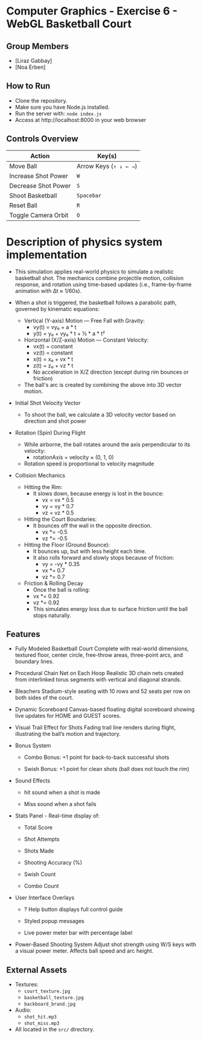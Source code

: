 # Computer Graphics - Exercise 6 - WebGL Basketball Court

## Group Members
- [Liraz Gabbay]
- [Noa Erben]

## How to Run
- Clone the repository.
- Make sure you have Node.js installed.
- Run the server with: `node index.js`
- Access at http://localhost:8000 in your web browser


## Controls Overview

| Action                    | Key(s)                            |
|---------------------------|------------------------------------|
| Move Ball                 | Arrow Keys (`↑ ↓ ← →`)             |
| Increase Shot Power       | `W`                                |
| Decrease Shot Power       | `S`                                |
| Shoot Basketball          | `Spacebar`                         |
| Reset Ball                | `R`                                |
| Toggle Camera Orbit       | `O`                                |


# Description of physics system implementation
- This simulation applies real-world physics to simulate a realistic basketball shot. The mechanics combine projectile motion, collision response, and rotation using time-based updates (i.e., frame-by-frame animation with ∆t ≈ 1/60s).
- When a shot is triggered, the basketball follows a parabolic path, governed by kinematic equations:
    - Vertical (Y-axis) Motion — Free Fall with Gravity:
        - vy(t) = vy₀ + a * t
        - y(t)  = y₀ + vy₀ * t + ½ * a * t²
    - Horizontal (X/Z-axis) Motion — Constant Velocity:
        - vx(t) = constant
        - vz(t) = constant
        - x(t)  = x₀ + vx * t
        - z(t)  = z₀ + vz * t
        - No acceleration in X/Z direction (except during rim bounces or friction)
    - The ball's arc is created by combining the above into 3D vector motion.

- Initial Shot Velocity Vector
    - To shoot the ball, we calculate a 3D velocity vector based on direction and shot power     

-  Rotation (Spin) During Flight
    - While airborne, the ball rotates around the axis perpendicular to its velocity:
        - rotationAxis = velocity × (0, 1, 0)
    - Rotation speed is proportional to velocity magnitude

- Collision Mechanics
    - Hitting the Rim:
        - It slows down, because energy is lost in the bounce:
            - vx = vx * 0.5
            - vy = vy * 0.7
            - vz = vz * 0.5
    - Hitting the Court Boundaries:
        - It bounces off the wall in the opposite direction.
            - vx *= -0.5  
            - vz *= -0.5  
    - Hitting the Floor (Ground Bounce):
        - It bounces up, but with less height each time.
        - It also rolls forward and slowly stops because of friction:
            - vy = -vy * 0.35  
            - vx *= 0.7  
            - vz *= 0.7  
    - Friction & Rolling Decay    
        - Once the ball is rolling:
         - vx *= 0.92
         - vz *= 0.92
        - This simulates energy loss due to surface friction until the ball stops naturally.

## Features
- Fully Modeled Basketball Court
Complete with real-world dimensions, textured floor, center circle, free-throw areas, three-point arcs, and boundary lines.

- Procedural Chain Net on Each Hoop
Realistic 3D chain nets created from interlinked torus segments with vertical and diagonal strands.

- Bleachers
Stadium-style seating with 10 rows and 52 seats per row on both sides of the court.

- Dynamic Scoreboard
Canvas-based floating digital scoreboard showing live updates for HOME and GUEST scores.

- Visual Trail Effect for Shots
Fading trail line renders during flight, illustrating the ball’s motion and trajectory.

- Bonus System

    - Combo Bonus: +1 point for back-to-back successful shots

    - Swish Bonus: +1 point for clean shots (ball does not touch the rim)

- Sound Effects

    - hit sound when a shot is made

    - Miss sound when a shot fails

- Stats Panel - Real-time display of:

    - Total Score

    - Shot Attempts

    - Shots Made

    - Shooting Accuracy (%)

    - Swish Count

    - Combo Count

- User Interface Overlays

    - ? Help button displays full control guide

    - Styled popup messages 

    - Live power meter bar with percentage label

- Power-Based Shooting System
Adjust shot strength using W/S keys with a visual power meter. Affects ball speed and arc height.



## External Assets
- Textures: 
    - `court_texture.jpg`
    - `basketball_texture.jpg`
    - `backboard_brand.jpg`
- Audio:
    - `shot_hit.mp3`
    - `shot_miss.mp3`
- All located in the `src/` directory.
